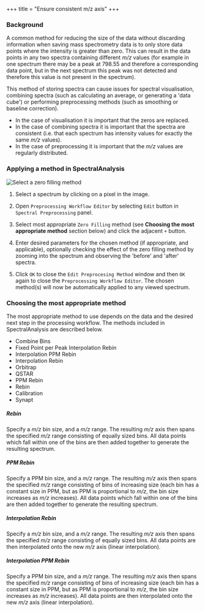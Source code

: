 +++
title = "Ensure consistent m/z axis"
+++

### Background

A common method for reducing the size of the data without discarding information when saving mass spectrometry data is to only store data points where the intensity is greater than zero. This can result in the data points in any two spectra containing different *m/z* values (for example in one spectrum there may be a peak at 798.55 and therefore a corresponding data point, but in the next spectrum this peak was not detected and therefore this value is not present in the spectrum).

This method of storing spectra can cause issues for spectral visualisation, combining spectra (such as calculating an average, or generating a 'data cube') or performing preprocessing methods (such as smoothing or baseline correction). 

* In the case of visualisation it is important that the zeros are replaced. 
* In the case of combining spectra it is important that the spectra are consistent (i.e. that each spectrum has intensity values for exactly the same *m/z* values). 
* In the case of preprocessing it is important that the *m/z* values are regularly distributed.



### Applying a method in SpectralAnalysis

![Select a zero filling method](/images/2019-02-11-ZeroFilling.gif)

1. Select a spectrum by clicking on a pixel in the image.

2. Open `Preprocessing Workflow Editor` by selecting `Edit` button in `Spectral Preprocessing` panel.

3. Select most appropriate `Zero Filling` method (see **Choosing the most appropriate method** section below) and click the adjacent `+` button.

4. Enter desired parameters for the chosen method (if appropriate, and applicable), optionally checking the effect of the zero filling method by zooming into the spectrum and observing the 'before' and 'after' spectra.

5. Click `OK` to close the `Edit Preprocesing Method` window and then `OK` again to close the `Preprocessing Workflow Editor`.  The chosen method(s) will now be automatically applied to any viewed spectrum.

   

### Choosing the most appropriate method

The most appropriate method to use depends on the data and the desired next step in the processing workflow. The methods included in SpectralAnalysis are described below.



* Combine Bins
* Fixed Point per Peak Interpolation Rebin
* Interpolation PPM Rebin
* Interpolation Rebin
* Orbitrap
* QSTAR
* PPM Rebin
* Rebin
* Calibration
* Synapt



##### Rebin

Specify a *m/z* bin size, and a *m/z* range. The resulting *m/z* axis then spans the specified *m/z* range consisting of equally sized bins. All data points which fall within one of the bins are then added together to generate the resulting spectrum.

##### PPM Rebin

Specify a PPM bin size, and a *m/z* range. The resulting *m/z* axis then spans the specified *m/z* range consisting of bins of increasing size (each bin has a constant size in PPM, but as PPM is proportional to *m/z*, the bin size increases as *m/z* increases). All data points which fall within one of the bins are then added together to generate the resulting spectrum.

##### Interpolation Rebin

Specify a *m/z* bin size, and a *m/z* range. The resulting *m/z* axis then spans the specified *m/z* range consisting of equally sized bins. All data points are then interpolated onto the new *m/z* axis (linear interpolation).

##### Interpolation PPM Rebin

Specify a PPM bin size, and a *m/z* range. The resulting *m/z* axis then spans the specified *m/z* range consisting of bins of increasing size (each bin has a constant size in PPM, but as PPM is proportional to *m/z*, the bin size increases as *m/z* increases). All data points are then interpolated onto the new *m/z* axis (linear interpolation).

##### 

##### 



#### 


